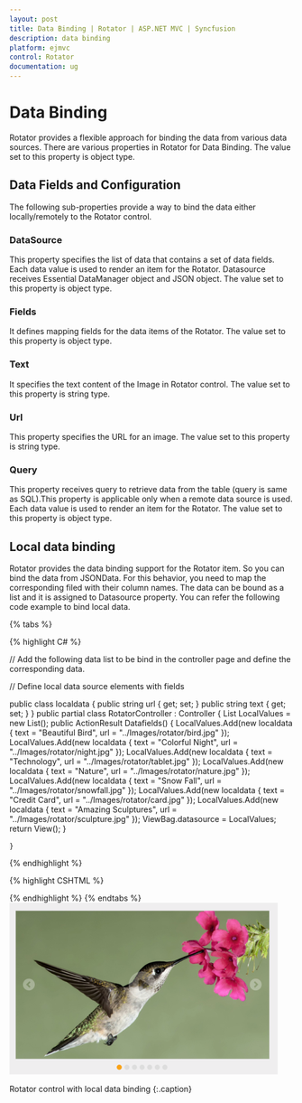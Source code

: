 ```yaml
---
layout: post
title: Data Binding | Rotator | ASP.NET MVC | Syncfusion
description: data binding
platform: ejmvc
control: Rotator
documentation: ug
---
```


# Data Binding

Rotator provides a flexible approach for binding the data from various data sources. There are various properties in Rotator for Data Binding. The value set to this property is object type.

## Data Fields and Configuration

The following sub-properties provide a way to bind the data either locally/remotely to the Rotator control. 

### DataSource

This property specifies the list of data that contains a set of data fields. Each data value is used to render an item for the Rotator. Datasource receives Essential DataManager object and JSON object. The value set to this property is object type.

### Fields

It defines mapping fields for the data items of the Rotator. The value set to this property is object type.

### Text

It specifies the text content of the Image in Rotator control. The value set to this property is string type.

### Url

This property specifies the URL for an image. The value set to this property is string type.

### Query

This property receives query to retrieve data from the table (query is same as SQL).This property is applicable only when a remote data source is used. Each data value is used to render an item for the Rotator. The value set to this property is object type.

## Local data binding

Rotator provides the data binding support for the Rotator item. So you can bind the data from JSONData. For this behavior, you need to map the corresponding filed with their column names. The data can be bound as a list and it is assigned to Datasource property. You can refer the following code example to bind local data.

{% tabs %}
 
{% highlight C# %}

// Add the following data list to be bind in the controller page and define the corresponding data.

// Define local data source elements with  fields   
         
 public class localdata
    {
        public string url { get; set; }
        public string text { get; set; }
    }
    public partial class RotatorController : Controller
    {
        List<localdata> LocalValues = new List<localdata>();
        public ActionResult Datafields()
        {
            LocalValues.Add(new localdata { text = "Beautiful Bird", url = "../Images/rotator/bird.jpg" });
            LocalValues.Add(new localdata { text = "Colorful Night", url = "../Images/rotator/night.jpg" });
            LocalValues.Add(new localdata { text = "Technology", url = "../Images/rotator/tablet.jpg" });
            LocalValues.Add(new localdata { text = "Nature", url = "../Images/rotator/nature.jpg" });
            LocalValues.Add(new localdata { text = "Snow Fall", url = "../Images/rotator/snowfall.jpg" });
            LocalValues.Add(new localdata { text = "Credit Card", url = "../Images/rotator/card.jpg" });
            LocalValues.Add(new localdata { text = "Amazing Sculptures", url = "../Images/rotator/sculpture.jpg" });
            ViewBag.datasource = LocalValues;
            return View();
        }

    }


{% endhighlight %}

{% highlight CSHTML %}

<ej-rotator id="rot" datasource="ViewBag.datasource" slide-height="350px"  slide-width="600px" is-responsive="true" show-play-button="true">
    <e-rotator-fields text="text" url="url" />
</ej-rotator>


{% endhighlight %}
{% endtabs %} 
![](Data-Binding_images/Data-Binding_img1.png)

Rotator control with local data binding
{:.caption}
